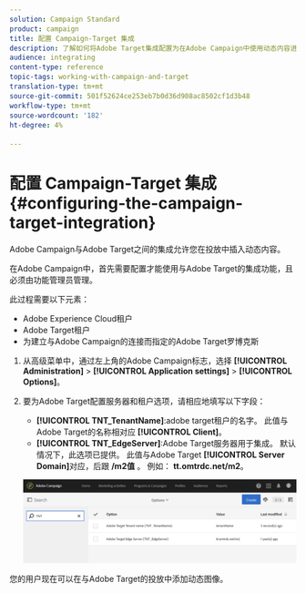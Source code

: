 ```yaml
---
solution: Campaign Standard
product: campaign
title: 配置 Campaign-Target 集成
description: 了解如何将Adobe Target集成配置为在Adobe Campaign中使用动态内容进行开始。
audience: integrating
content-type: reference
topic-tags: working-with-campaign-and-target
translation-type: tm+mt
source-git-commit: 501f52624ce253eb7b0d36d908ac8502cf1d3b48
workflow-type: tm+mt
source-wordcount: '182'
ht-degree: 4%

---
```



# 配置 Campaign-Target 集成{#configuring-the-campaign-target-integration}

Adobe Campaign与Adobe Target之间的集成允许您在投放中插入动态内容。

在Adobe Campaign中，首先需要配置才能使用与Adobe Target的集成功能，且必须由功能管理员管理。

此过程需要以下元素：

* Adobe Experience Cloud租户
* Adobe Target租户
* 为建立与Adobe Campaign的连接而指定的Adobe Target罗博克斯

1. 从高级菜单中，通过左上角的Adobe Campaign标志，选择 **[!UICONTROL Administration]** > **[!UICONTROL Application settings]** > **[!UICONTROL Options]**。
1. 要为Adobe Target配置服务器和租户选项，请相应地填写以下字段：

   * **[!UICONTROL TNT_TenantName]**:adobe target租户的名字。 此值与Adobe Target的名称相对应 **[!UICONTROL Client]**。
   * **[!UICONTROL TNT_EdgeServer]**:Adobe Target服务器用于集成。 默认情况下，此选项已提供。 此值与Adobe Target **[!UICONTROL Server Domain]**&#x200B;对应，后跟 **/m2值** 。 例如： **tt.omtrdc.net/m2**。

   ![](assets/tar_options.png)

您的用户现在可以在与Adobe Target的投放中添加动态图像。
